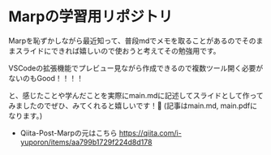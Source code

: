 # Marpの学習用リポジトリ
Marpを恥ずかしながら最近知って、普段mdでメモを取ることがあるのでそのままスライドにできれば嬉しいので使おうと考えてその勉強用です。

VSCodeの拡張機能でプレビュー見ながら作成できるので複数ツール開く必要がないのもGood！！！！

と、感じたことや学んだことを実際にmain.mdに記述してスライドとして作ってみましたのでぜひ、みてくれると嬉しいです！🙌
(記事はmain.md, main.pdfになります。)

- Qiita-Post-Marpの元はこちら
  https://qiita.com/i-yuporon/items/aa799b1729f224d8d178